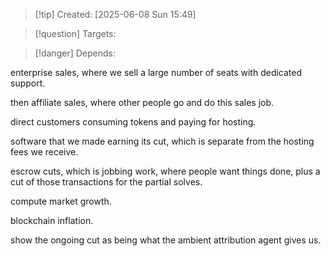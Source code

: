 
>[!tip] Created: [2025-06-08 Sun 15:49]

>[!question] Targets: 

>[!danger] Depends: 

enterprise sales, where we sell a large number of seats with dedicated support.

then affiliate sales, where other people go and do this sales job.

direct customers consuming tokens and paying for hosting.

software that we made earning its cut, which is separate from the hosting fees we receive.

escrow cuts, which is jobbing work, where people want things done, plus a cut of those transactions for the partial solves.

compute market growth.

blockchain inflation.


show the ongoing cut as being what the ambient attribution agent gives us.